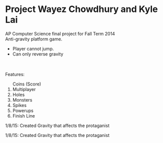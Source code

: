 Project Wayez Chowdhury and Kyle Lai
=======


AP Computer Science final project for Fall Term 2014<br>
Anti-gravity platform game. <bl>
<ul><li>
Player cannot jump.</li>
<li>Can only reverse gravity</li>
</ul><br><br>
Features:
<ol>Coins (Score)
<li>Multiplayer</li>
<li>Holes</li>
<li>Monsters</li>
<li>Spikes </li>
<li>Powerups</li>
<li>Finish Line</li>
</ol>

1/8/15: Created Gravity that affects the protaganist


1/8/15: Created Gravity that affects the protaganist
